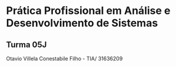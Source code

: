 # Prática Profissional em Análise e Desenvolvimento de Sistemas

## Turma 05J


Otavio Villela Conestabile Filho - TIA/ 31636209
